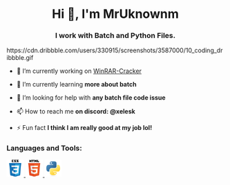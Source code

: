 <h1 align="center">Hi 👋, I'm MrUknownm</h1>
<h3 align="center">I work with Batch and Python Files.</h3>
https://cdn.dribbble.com/users/330915/screenshots/3587000/10_coding_dribbble.gif

- 🔭 I’m currently working on [WinRAR-Cracker](https://github.com/MrUknownm/WinRAR-Cracker)

- 🌱 I’m currently learning **more about batch**

- 🤝 I’m looking for help with **any batch file code issue**

- 📫 How to reach me **on discord: @xelesk**

- ⚡ Fun fact **I think I am really good at my job lol!**

<h3 align="left">Languages and Tools:</h3>
<p align="left"> <a href="https://www.w3schools.com/css/" target="_blank" rel="noreferrer"> <img src="https://raw.githubusercontent.com/devicons/devicon/master/icons/css3/css3-original-wordmark.svg" alt="css3" width="40" height="40"/> </a> <a href="https://www.w3.org/html/" target="_blank" rel="noreferrer"> <img src="https://raw.githubusercontent.com/devicons/devicon/master/icons/html5/html5-original-wordmark.svg" alt="html5" width="40" height="40"/> </a> <a href="https://www.python.org" target="_blank" rel="noreferrer"> <img src="https://raw.githubusercontent.com/devicons/devicon/master/icons/python/python-original.svg" alt="python" width="40" height="40"/> </a> </p>
